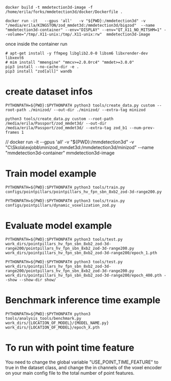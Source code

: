 ```shell
docker build -t mmdetection3d-image -f /home/erila/forks/mmdetection3d/docker/Dockerfile .
```


```shell
docker run -it   --gpus 'all'   -v "${PWD}:/mmdetection3d" -v "/media/erila/KINGSTON/zod_mmdet3d:/mmdetection3d/bigzod"  --name "mmdetection3d-container" --env="DISPLAY" --env="QT_X11_NO_MITSHM=1" --volume="/tmp/.X11-unix:/tmp/.X11-unix:rw"  mmdetection3d-image
```

once inside the container run
```shell
# apt-get install -y ffmpeg libglib2.0-0 libsm6 libxrender-dev libxext6  
# mim install "mmengine" "mmcv>=2.0.0rc4" "mmdet>=3.0.0"
pip3 install --no-cache-dir -e .
pip3 install "zod[all]" wandb
```

# create dataset infos
```shell
PYTHONPATH=${PWD}:$PYTHONPATH python3 tools/create_data.py custom --root-path ./minizod/ --out-dir ./minizod/ --extra-tag minizod

python3 tools/create_data.py custom --root-path /media/erila/Passport/zod_mmdet3d/ --out-dir /media/erila/Passport/zod_mmdet3d/ --extra-tag zod_b1 --num-prev-frames 1
```
//  docker run -it   --gpus 'all'   -v "${PWD}:/mmdetection3d" -v "C\\Skola\exjobb\minizod_mmdet3d:/mmdetection3d/minizod"   --name "mmdetection3d-container"  mmdetection3d-image 

# Train model example
```shell
PYTHONPATH=${PWD}:$PYTHONPATH python3 tools/train.py configs/pointpillars/pointpillars_hv_fpn_sbn_8xb2_zod-3d-range200.py

PYTHONPATH=${PWD}:$PYTHONPATH python3 tools/train.py configs/pointpillars/dynamic_voxelization_zod.py
```

# Evaluate model example
```shell
PYTHONPATH=${PWD}:$PYTHONPATH python3 tools/test.py work_dirs/pointpillars_hv_fpn_sbn_8xb2_zod-3d-range200/pointpillars_hv_fpn_sbn_8xb2_zod-3d-range200.py work_dirs/pointpillars_hv_fpn_sbn_8xb2_zod-3d-range200/epoch_1.pth

PYTHONPATH=${PWD}:$PYTHONPATH python3 tools/test.py work_dirs/pointpillars_hv_fpn_sbn_8xb2_zod-3d-range200/pointpillars_hv_fpn_sbn_8xb2_zod-3d-range200.py work_dirs/pointpillars_hv_fpn_sbn_8xb2_zod-3d-range200/epoch_400.pth --show --show-dir show/
```

# Benchmark inference time example 
```shell
PYTHONPATH=${PWD}:$PYTHONPATH python3 tools/analysis_tools/benchmark.py work_dirs/{LOCATION_OF_MODEL}/{MODEL_NAME.py} work_dirs/{LOCATION_OF_MODEL}/epoch_X.pth
```

# To run with point time feature
You need to change the global variable "USE_POINT_TIME_FEATURE" to true in the dataset class, and change the in channels of the voxel encoder on your main config file to the total number of point features.
